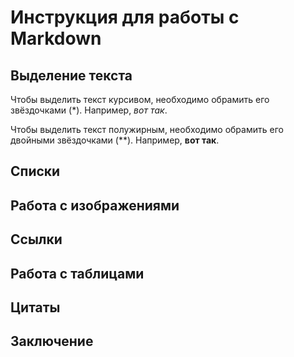 # Инструкция для работы с Markdown

## Выделение текста
Чтобы выделить текст курсивом, необходимо обрамить его звёздочками (*).
Например, *вот так*.

Чтобы выделить текст полужирным, необходимо
обрамить его двойными звёздочками (**).
Например, **вот так**.
## Списки 

## Работа с изображениями

## Ссылки 

## Работа с таблицами

## Цитаты

## Заключение
